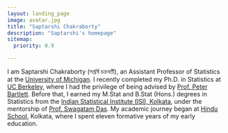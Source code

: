 ```yaml
---
layout: landing_page
image: avatar.jpg
title: "Saptarshi Chakraborty"
description: "Saptarshi's homepage"
sitemap:
  priority: 0.9

---
```


I am Saptarshi Chakraborty (সপ্তর্ষি চক্রবর্তী), an Assistant Professor of Statistics at the [University of Michigan](https://lsa.umich.edu/stats). I recently completed my Ph.D. in Statistics at [UC Berkeley](https://statistics.berkeley.edu/), where I had the privilege of being advised by [Prof. Peter Bartlett](https://www.stat.berkeley.edu/~bartlett/). Before that, I earned my M.Stat and B.Stat (Hons.) degrees in Statistics from the [Indian Statistical Institute (ISI), Kolkata](https://www.isical.ac.in/), under the mentorship of [Prof. Swagatam Das](https://www.isical.ac.in/~swagatam.das/). My academic journey began at [Hindu School](https://en.wikipedia.org/wiki/Hindu_School,_Kolkata), Kolkata, where I spent eleven formative years of my early education.

